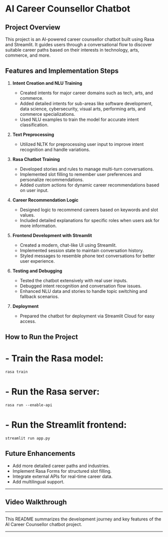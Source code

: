 # AI Career Counsellor Chatbot

## Project Overview
This project is an AI-powered career counsellor chatbot built using Rasa and Streamlit. It guides users through a conversational flow to discover suitable career paths based on their interests in technology, arts, commerce, and more.

## Features and Implementation Steps

1. **Intent Creation and NLU Training**
   - Created intents for major career domains such as tech, arts, and commerce.
   - Added detailed intents for sub-areas like software development, data science, cybersecurity, visual arts, performing arts, and commerce specializations.
   - Used NLU examples to train the model for accurate intent classification.

2. **Text Preprocessing**
   - Utilized NLTK for preprocessing user input to improve intent recognition and handle variations.

3. **Rasa Chatbot Training**
   - Developed stories and rules to manage multi-turn conversations.
   - Implemented slot filling to remember user preferences and personalize recommendations.
   - Added custom actions for dynamic career recommendations based on user input.

4. **Career Recommendation Logic**
   - Designed logic to recommend careers based on keywords and slot values.
   - Included detailed explanations for specific roles when users ask for more information.

5. **Frontend Development with Streamlit**
   - Created a modern, chat-like UI using Streamlit.
   - Implemented session state to maintain conversation history.
   - Styled messages to resemble phone text conversations for better user experience.

6. **Testing and Debugging**
   - Tested the chatbot extensively with real user inputs.
   - Debugged intent recognition and conversation flow issues.
   - Enhanced NLU data and stories to handle topic switching and fallback scenarios.

7. **Deployment**
   - Prepared the chatbot for deployment via Streamlit Cloud for easy access.

## How to Run the Project

# - Train the Rasa model:
    rasa train
# - Run the Rasa server:
    rasa run --enable-api
# - Run the Streamlit frontend:
    streamlit run app.py


## Future Enhancements

- Add more detailed career paths and industries.
- Implement Rasa Forms for structured slot filling.
- Integrate external APIs for real-time career data.
- Add multilingual support.

---

## Video Walkthrough

<!-- Add your video walkthrough here -->



---

This README summarizes the development journey and key features of the AI Career Counsellor chatbot project.

---


